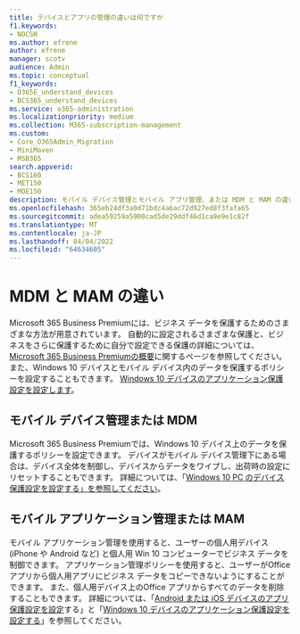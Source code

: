 ```yaml
---
title: デバイスとアプリの管理の違いは何ですか
f1.keywords:
- NOCSH
ms.author: efrene
author: efrene
manager: scotv
audience: Admin
ms.topic: conceptual
f1_keywords:
- O365E_understand_devices
- BCS365_understand_devices
ms.service: o365-administration
ms.localizationpriority: medium
ms.collection: M365-subscription-management
ms.custom:
- Core_O365Admin_Migration
- MiniMaven
- MSB365
search.appverid:
- BCS160
- MET150
- MOE150
description: モバイル デバイス管理とモバイル アプリ管理、または MDM と MAM の違いについて説明します。
ms.openlocfilehash: 365eb24df3a0d71bdc4a6ac72d927ed8f3fafa65
ms.sourcegitcommit: adea59259a5900cad5de29ddf46d1ca9e9e1c82f
ms.translationtype: MT
ms.contentlocale: ja-JP
ms.lasthandoff: 04/04/2022
ms.locfileid: "64634605"
---
```

# <a name="difference-between-mdm-and-mam"></a>MDM と MAM の違い

Microsoft 365 Business Premiumには、ビジネス データを保護するためのさまざまな方法が用意されています。 自動的に設定されるさまざまな保護と、ビジネスをさらに保護するために自分で設定できる保護の詳細については、[Microsoft 365 Business Premiumの概要](../../admin/admin-overview/what-is-microsoft-365.md)に関するページを参照してください。 また、Windows 10 デバイスとモバイル デバイス内のデータを保護するポリシーを設定することもできます。
[Windows 10 デバイスのアプリケーション保護設定を設定します](../../business-premium/m365bp-protection-settings-for-windows-10-devices.md)。

## <a name="mobile-device-management-or-mdm"></a>モバイル デバイス管理または MDM

Microsoft 365 Business Premiumでは、Windows 10 デバイス上のデータを保護するポリシーを設定できます。 デバイスがモバイル デバイス管理下にある場合は、デバイス全体を制御し、デバイスからデータをワイプし、出荷時の設定にリセットすることもできます。 詳細については、「[Windows 10 PC のデバイス保護設定を設定する」を参照してください](../../business-premium/m365bp-protection-settings-for-windows-10-pcs.md)。

## <a name="mobile-application-management-or-mam"></a>モバイル アプリケーション管理または MAM

モバイル アプリケーション管理を使用すると、ユーザーの個人用デバイス (iPhone や Android など) と個人用 Win 10 コンピューターでビジネス データを制御できます。 アプリケーション管理ポリシーを使用すると、ユーザーがOffice アプリから個人用アプリにビジネス データをコピーできないようにすることができます。 また、個人用デバイス上のOffice アプリからすべてのデータを削除することもできます。 詳細については、「[Android または iOS デバイスのアプリ保護設定を設定](../../business-premium/m365bp-app-protection-settings-for-android-and-ios.md)する」と「[Windows 10 デバイスのアプリケーション保護設定を設定する](../../business-premium/m365bp-app-protection-settings-for-android-and-ios.md)」を参照してください。

